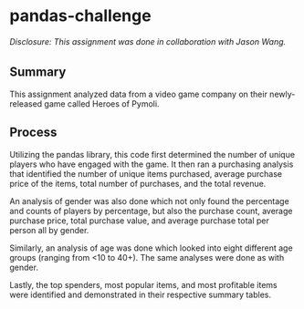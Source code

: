 # pandas-challenge

###### Disclosure: This assignment was done in collaboration with Jason Wang. 

## Summary 

This assignment analyzed data from a video game company on their newly-released game called Heroes of Pymoli.

## Process 
Utilizing the pandas library, this code first determined the number of unique players who have engaged with the game. It then ran a purchasing analysis that identified the number of unique items purchased, average purchase price of the items, total number of purchases, and the total revenue. 

An analysis of gender was also done which not only found the percentage and counts of players by percentage, but also the purchase count, average purchase price, total purchase value, and average purchase total per person all by gender.

Similarly, an analysis of age was done which looked into eight different age groups (ranging from <10 to 40+). The same analyses were done as with gender.

Lastly, the top spenders, most popular items, and most profitable items were identified and demonstrated in their respective summary tables.
 
